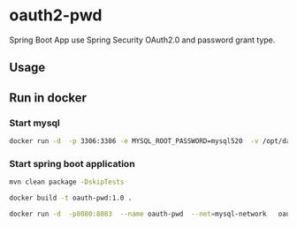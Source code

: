 # oauth2-pwd
Spring Boot App use Spring Security OAuth2.0 and password grant type.

## Usage

## Run in docker
### Start mysql
```bash
docker run -d  -p 3306:3306 -e MYSQL_ROOT_PASSWORD=mysql520  -v /opt/data/mysql:/var/lib/mysql --name mariadb --net=mysql-network  --network-alias mysql  mariadb:10.3
```
### Start spring boot application
```bash
mvn clean package -DskipTests
```
```bash
docker build -t oauth-pwd:1.0 .
```
```bash
docker run -d  -p8080:8083  --name oauth-pwd  --net=mysql-network   oauth-pwd:1.0
``` 